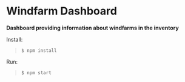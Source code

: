 # Windfarm Dashboard

**Dashboard providing information about windfarms in the inventory** 

Install: 
> `$ npm install`

Run: 
> `$ npm start`
